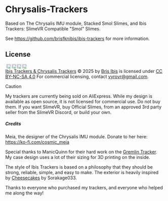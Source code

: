 # Chrysalis-Trackers
Based on The Chrysalis IMU module, Stacked Smol Slimes, and Ibis Trackers: SlimeVR Compatible "Smol" Slimes.

See https://github.com/brisfknibis/ibis-trackers for more information.

## License
<img src="https://mirrors.creativecommons.org/presskit/icons/cc.svg" alt="" style="max-width: 1em;max-height:1em;margin-left: .2em;" width="30" height="30"><img src="https://mirrors.creativecommons.org/presskit/icons/by.svg" alt="" style="max-width: 1em;max-height:1em;margin-left: .2em;" width="30" height="30"><img src="https://mirrors.creativecommons.org/presskit/icons/nc.svg" alt="" style="max-width: 1em;max-height:1em;margin-left: .2em;" width="30" height="30"><img src="https://mirrors.creativecommons.org/presskit/icons/sa.svg" alt="" style="max-width: 1em;max-height:1em;margin-left: .2em;" width="30" height="30"><br>
<a href="https://github.com/brisfknibis/ibis-trackers">Ibis Trackers & Chrysalis Trackers</a> © 2025 by <a href="https://github.com/brisfknibis">Bris Ibis</a> is licensed under <a href="https://creativecommons.org/licenses/by-nc-sa/4.0/">CC BY-NC-SA 4.0</a>
For commercial licensing, contact <vyrovr@gmail.com>.

> [!CAUTION]
> My trackers are currently being sold on AliExpress. While my design is available as open source, it is not licensed for commercial use. Do not buy them. If you want SlimeVR, buy Official Slimes, from an approved 3rd party seller from the SlimeVR Discord, or build your own.

##### Credits

Meia, the designer of the Chrysalis IMU module. Donate to her here: https://ko-fi.com/cosmic_meia

Special thanks to ManicQuinn for their hard work on the [Gremlin Tracker](https://github.com/ManicQuinn/SlimeVR-Gremlin). My case design uses a lot of their sizing for 3D printing on the inside. 

The style of Ibis Trackers is based on a philosophy that they should be strong, reliable, simple, and easy to make. The exterior is heavily inspired by [Cheesecakes](https://github.com/Sorakage033/SlimeVR-CheeseCake) by Sorakage033. 

Thanks to everyone who purchased my trackers, and everyone who helped me along the way!
